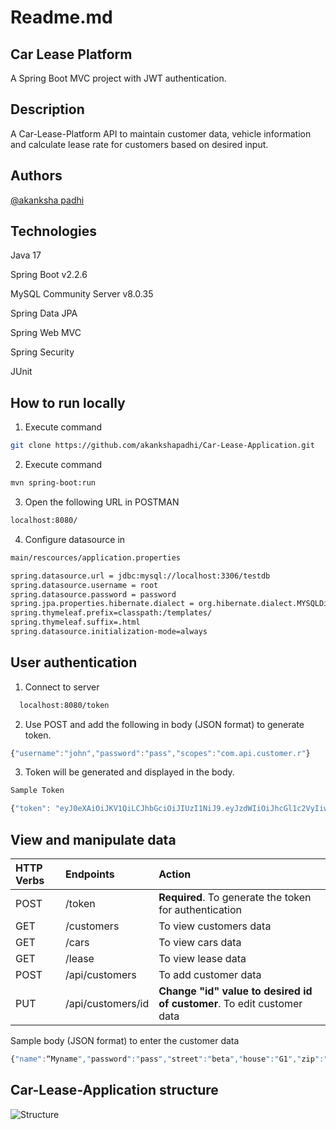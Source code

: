 
# Readme.md

## Car Lease Platform

A Spring Boot MVC project with JWT authentication.


## Description

A Car-Lease-Platform API to maintain customer data, vehicle information and calculate lease rate for customers based on desired input. 

## Authors

[@akanksha padhi](https://www.github.com/akankshapadhi)


## Technologies

Java 17 

Spring Boot v2.2.6

MySQL Community Server v8.0.35

Spring Data JPA

Spring Web MVC

Spring Security 

JUnit



## How to run locally 

1. Execute command

```bash
git clone https://github.com/akankshapadhi/Car-Lease-Application.git
```

2. Execute command

```bash
mvn spring-boot:run
```
3. Open the following URL in POSTMAN

```bash
localhost:8080/
```

4. Configure datasource in 
```bash
main/rescources/application.properties
```
```bash
spring.datasource.url = jdbc:mysql://localhost:3306/testdb
spring.datasource.username = root
spring.datasource.password = password
spring.jpa.properties.hibernate.dialect = org.hibernate.dialect.MYSQLDialect
spring.thymeleaf.prefix=classpath:/templates/
spring.thymeleaf.suffix=.html
spring.datasource.initialization-mode=always
```
## User authentication

1. Connect to server

```bash
  localhost:8080/token
```

2. Use POST and add the following in body (JSON format) to generate token.

```javascript
{"username":"john","password":"pass","scopes":"com.api.customer.r"}

```

3. Token will be generated and displayed in the body. 

```javascript
Sample Token

{"token": "eyJ0eXAiOiJKV1QiLCJhbGciOiJIUzI1NiJ9.eyJzdWIiOiJhcGl1c2VyIiwiaXNzIjoibWVAbWUuY29tIiwic2NvcGVzIjoiY29tLmFwaS5jdXN0b21lci5yIiwiZXhwIjoxNjk4NjE2MzE2fQ.sk7cRkSz2q3CD49_oIHF_uTym2_6DwVhSo10DqOAK3g“}

```

## View and manipulate data


| HTTP Verbs | Endpoints     | Action                |
| :-------- | :------- | :------------------------- |
| POST    | /token | **Required**. To generate the token for authentication|
| GET    | /customers | To view customers data|
| GET    | /cars | To view cars data|
| GET    | /lease | To view lease data|
| POST    | /api/customers | To add customer data|
| PUT    | /api/customers/id |**Change "id" value to desired id of customer**. To edit customer data|

Sample body (JSON format) to enter the customer data

```javascript
{"name":“Myname","password":"pass","street":"beta","house":"G1","zip":"D1","place":"leiden","email":“myemail@abc.com","phone":"716878208"}

```
## Car-Lease-Application structure

![Structure](https://github.com/akankshapadhi/Car-Lease-Application/assets/148763641/55218a9b-840a-4816-af45-a47410d9294a)

